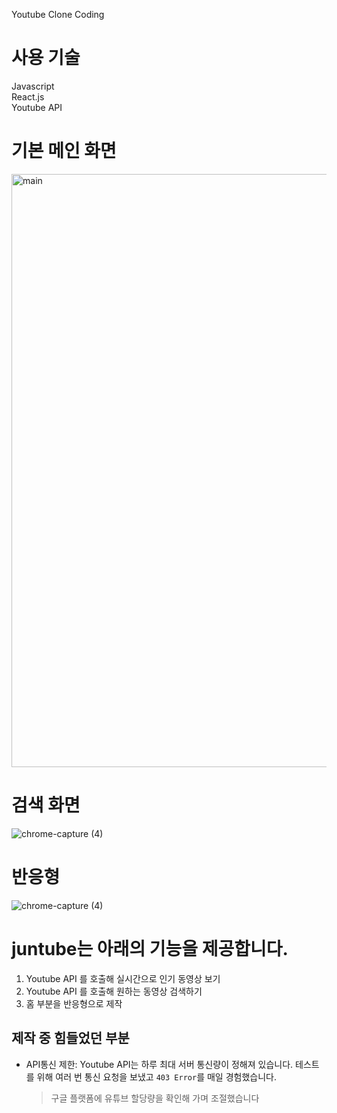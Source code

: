 Youtube Clone Coding

# 사용 기술

Javascript <br />
React.js <br />
Youtube API <br />

# 기본 메인 화면

<img width="949" alt="main" src="https://user-images.githubusercontent.com/73412692/128296823-3d18428a-970a-41c7-97da-4d1311af92fe.png">

# 검색 화면

![chrome-capture (4)](https://user-images.githubusercontent.com/73412692/128301077-6b704b8b-d5cb-43ef-a386-8a4eb58f6ef0.gif)

# 반응형

![chrome-capture (4)](https://user-images.githubusercontent.com/73412692/128301294-53c849a4-69d6-4004-8c71-0078d593f216.gif)

# juntube는 아래의 기능을 제공합니다.

1. Youtube API 를 호출해 실시간으로 인기 동영상 보기 <br />
2. Youtube API 를 호출해 원하는 동영상 검색하기 <br />
3. 홈 부분을 반응형으로 제작 <br />

## 제작 중 힘들었던 부분

- API통신 제한: Youtube API는 하루 최대 서버 통신량이 정해져 있습니다. 테스트를 위해 여러 번 통신 요청을 보냈고 `403 Error`를 매일 경험했습니다.
  > 구글 플랫폼에 유튜브 할당량을 확인해 가며 조절했습니다
